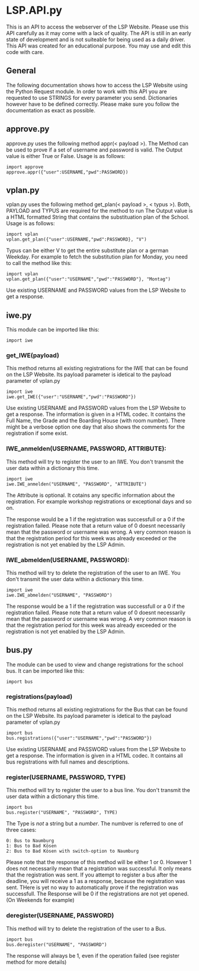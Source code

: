 
# LSP.API.py

This is an API to access the webserver of the LSP Website. Please use this API carefully as it may come with a lack of quality.
The API is still in an early state of development and is not suiteable for being used as a daily driver. This API was created
for an educational purpose. You may use and edit this code with care.

## General

The following documentation shows how to access the LSP Website using the Python Request module. In order to work with this API
you are requested to use STRINGS for every parameter you send. Dictionaries however have to be defined correctly. Please make
sure you follow the documentation as exact as possible.

## approve.py

approve.py uses the following method appr(< payload >). The Method can be used to prove if a set of username and password
is valid. The Output value is either True or False. Usage is as follows:

    import approve
    approve.appr({"user":USERNAME,"pwd":PASSWORD})

## vplan.py

vplan.py uses the following method get_plan(< payload >, < typus >). Both, PAYLOAD and TYPUS are required for the method to run
The Output value is a HTML formatted String that contains the substituation plan of the School. Usage is as follows:

    import vplan
    vplan.get_plan({"user":USERNAME,"pwd":PASSWORD}, "V")

Typus can be either V to get the entire substitute plan or a german Weekday. For example to fetch the substitution plan for
Monday, you need to call the method like this:

    import vplan
    vplan.get_plan({"user":"USERNAME","pwd":"PASSWORD"}, "Montag")

Use existing USERNAME and PASSWORD values from the LSP Website to get a response.

## iwe.py

This module can be imported like this:

    import iwe

### get_IWE(payload)

This method returns all existing registrations for the IWE that can be found on the LSP Website. Its payload parameter is idetical
to the payload parameter of vplan.py

    import iwe
    iwe.get_IWE({"user":"USERNAME","pwd":"PASSWORD"})

Use existing USERNAME and PASSWORD values from the LSP Website to get a response. The information is given in a HTML codec. It
contains the Full Name, the Grade and the Boarding House (with room number). There might be a verbose option one day that also shows
the comments for the registration if some exist.

### IWE_anmelden(USERNAME, PASSWORD, ATTRIBUTE):

This method will try to register the user to an IWE. You don't transmit the user data within a dictionary this time.

    import iwe
    iwe.IWE_anmelden("USERNAME", "PASSWORD", "ATTRIBUTE")

The Attribute is optional. It cotains any specific information about the registration. For example workshop registrations
or exceptional days and so on. 

The response would be a 1 if the registration was successfull or a 0 if the registration failed.
Please note that a return value of 0 doesnt necessarily mean that the password or username was wrong. A very common reason
is that the registration period for this week was already exceeded or the registration is not yet enabled by the LSP Admin.

### IWE_abmelden(USERNAME, PASSWORD):

This method will try to delete the registration of the user to an IWE. You don't transmit the user data within a dictionary this time.

    import iwe
    iwe.IWE_abmelden("USERNAME", "PASSWORD")

The response would be a 1 if the registration was successfull or a 0 if the registration failed.
Please note that a return value of 0 doesnt necessarily mean that the password or username was wrong. A very common reason
is that the registration period for this week was already exceeded or the registration is not yet enabled by the LSP Admin.

## bus.py

The module can be used to view and change registrations for the school bus. It can be imported like this:

    import bus

### registrations(payload)

This method returns all existing registrations for the Bus that can be found on the LSP Website. Its payload parameter is idetical
to the payload parameter of vplan.py

    import bus
    bus.registrations({"user":"USERNAME","pwd":"PASSWORD"})

Use existing USERNAME and PASSWORD values from the LSP Website to get a response. The information is given in a HTML codec. It
contains all bus registrations with full names and  descriptions.

### register(USERNAME, PASSWORD, TYPE)

This method will try to register the user to a bus line. You don't transmit the user data within a dictionary this time.

    import bus
    bus.register("USERNAME", "PASSWORD", TYPE)

The Type is *not* a string but a *number*. The numbver is referred to one of three cases:

    0: Bus to Naumburg
    1: Bus to Bad Kösen
    2: Bus to Bad Kösen with switch-option to Naumburg

Please note that the response of this method will be either 1 or 0. However 1 does not necessarily mean that a registration
was successful. It only means that the registration was sent. If you attempt to register a bus after the deadline, you will
receive a 1 as a response, because the registration was sent. THere is yet no way to automatically prove if the registration 
was successfull.
The Response will be 0 if the registrations are not yet opened. (On Weekends for example)

### deregister(USERNAME, PASSWORD)

This method will try to delete the registration of the user to a Bus.

    import bus
    bus.deregister("USERNAME", "PASSWORD")

The response will always be 1, even if the operation failed (see register method for more details)
